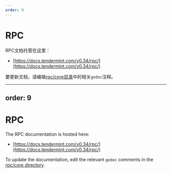 ```yaml
---
order: 9
---
```


# RPC

RPC文档托管在这里：

- [https://docs.tendermint.com/v0.34/rpc/](https://docs.tendermint.com/v0.34/rpc/)

要更新文档，请编辑[rpc/core目录](https://github.com/tendermint/tendermint/blob/v0.34.x/rpc/core)中的相关`godoc`注释。


---
order: 9
---

# RPC

The RPC documentation is hosted here:

- [https://docs.tendermint.com/v0.34/rpc/](https://docs.tendermint.com/v0.34/rpc/)

To update the documentation, edit the relevant `godoc` comments in the [rpc/core directory](https://github.com/tendermint/tendermint/blob/v0.34.x/rpc/core).
